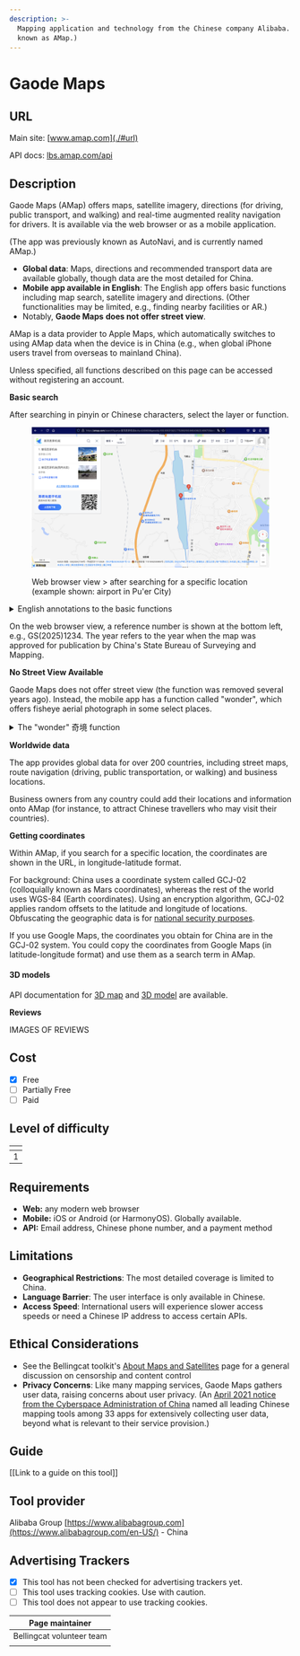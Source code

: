 ```yaml
---
description: >-
  Mapping application and technology from the Chinese company Alibaba. (Also
  known as AMap.)
---
```


# Gaode Maps

## URL

Main site: [www.amap.com](./#url)

API docs: [lbs.amap.com/api](https://lbs.amap.com/api)

## Description

Gaode Maps (AMap) offers maps, satellite imagery, directions (for driving, public transport, and walking) and real-time augmented reality navigation for drivers. It is available via the web browser or as a mobile application.&#x20;

(The app was previously known as AutoNavi, and is currently named AMap.)

* **Global data**: Maps, directions and recommended transport data are available globally, though data are the most detailed for China. &#x20;
* **Mobile app available in English**: The English app offers basic functions including map search, satellite imagery and directions. (Other functionalities may be limited, e.g., finding nearby facilities or AR.)&#x20;
* Notably, **Gaode Maps** **does not offer street view**.&#x20;

AMap is a data provider to Apple Maps, which automatically switches to using AMap data when the device is in China (e.g., when global iPhone users travel from overseas to mainland China).&#x20;

Unless specified, all functions described on this page can be accessed without registering an account.&#x20;

**Basic search**

After searching in pinyin or Chinese characters, select the layer or function.

<figure><img src=".gitbook/assets/gaode_search.png" alt="" width="563"><figcaption><p>Web browser view > after searching for a specific location (example shown: airport in Pu'er City)</p></figcaption></figure>

<details>

<summary>English annotations to the basic functions</summary>

<figure><img src=".gitbook/assets/functions_annotated.png" alt=""><figcaption><p>Web browser view - select layer or function</p></figcaption></figure>

<figure><img src=".gitbook/assets/annotated.png" alt="" width="176"><figcaption><p>Mobile view > select layer or function</p></figcaption></figure>

</details>

On the web browser view, a reference number is shown at the bottom left, e.g., GS(2025)1234. The year refers to the year when the map was approved for publication by China's State Bureau of Surveying and Mapping.&#x20;

**No Street View Available**

Gaode Maps does not offer street view (the function was removed several years ago). Instead, the mobile app has a function called "wonder", which offers fisheye aerial photograph in some select places.&#x20;

<details>

<summary>The "wonder" 奇境 function</summary>

In the mobile app, a function called 奇境 (translates as "wonder", pinyin: _qijing_) is available for select locations, usually scenic places such as parks and tourist sites. The function allows users to view the location in different times of day, weather conditions, or seasons.

<div align="center"><figure><img src=".gitbook/assets/park.png" alt="" width="188"><figcaption><p>Example: When the user moves the slider at the bottom, they can view the location in different times of day.</p></figcaption></figure></div>

</details>

**Worldwide data**

The app provides global data for over 200 countries, including street maps, route navigation (driving, public transportation, or walking) and business locations.&#x20;

Business owners from any country could add their locations and information onto AMap (for instance, to attract Chinese travellers who may visit their countries).&#x20;

**Getting coordinates**

Within AMap, if you search for a specific location, the coordinates are shown in the URL, in longitude-latitude format.&#x20;

For background: China uses a coordinate system called GCJ-02 (colloquially known as Mars coordinates), whereas the rest of the world uses WGS-84 (Earth coordinates). Using an encryption algorithm, GCJ-02 applies random offsets to the latitude and longitude of locations. Obfuscating the geographic data is for [national security purposes](https://en.wikipedia.org/wiki/Restrictions_on_geographic_data_in_China).&#x20;

If you use Google Maps, the coordinates you obtain for China are in the GCJ-02 system. You could copy the coordinates from Google Maps (in latitude-longitude format) and use them as a search term in AMap.

#### 3D models

API documentation for [3D map](https://lbs.amap.com/demo/javascript-api/example/3d/map3d) and [3D model](https://lbs.amap.com/demo/javascript-api/example/3d/3d-model) are available.&#x20;

**Reviews**

IMAGES OF REVIEWS



## Cost

* [x] Free
* [ ] Partially Free
* [ ] Paid

## Level of difficulty

<table><thead><tr><th data-type="rating" data-max="5"></th></tr></thead><tbody><tr><td>1</td></tr></tbody></table>

## Requirements

* **Web:** any modern web browser
* **Mobile:** iOS or Android (or HarmonyOS). Globally available.&#x20;
* **API:** Email address, Chinese phone number, and a payment method

## Limitations

* **Geographical Restrictions**: The most detailed coverage is limited to China.
* **Language Barrier**: The user interface is only available in Chinese.&#x20;
* **Access Speed**: International users will experience slower access speeds or need a Chinese IP address to access certain APIs.

## Ethical Considerations

* See the Bellingcat toolkit's [About Maps and Satellites](https://bellingcat.gitbook.io/toolkit/more/all-tools/about-maps-and-satellites) page for a general discussion on censorship and content control
* **Privacy Concerns**: Like many mapping services, Gaode Maps gathers user data, raising concerns about user privacy. (An [April 2021 notice from the Cyberspace Administration of China](./#url) named all leading Chinese mapping tools among 33 apps for extensively collecting user data, beyond what is relevant to their service provision.)

## Guide

\[\[Link to a guide on this tool]]

## Tool provider

Alibaba Group [https://www.alibabagroup.com](https://www.alibabagroup.com/en-US/) - China

## Advertising Trackers

* [x] This tool has not been checked for advertising trackers yet.
* [ ] This tool uses tracking cookies. Use with caution.
* [ ] This tool does not appear to use tracking cookies.

| Page maintainer           |
| ------------------------- |
| Bellingcat volunteer team |
|                           |
